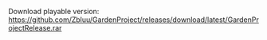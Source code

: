 Download playable version:
https://github.com/Zbluu/GardenProject/releases/download/latest/GardenProjectRelease.rar
